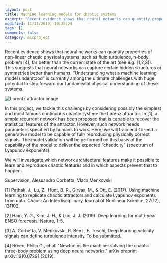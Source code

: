 ```yaml
---
layout: post
title: Machine learning models for chaotic systems
excerpt: "Recent evidence shows that neural networks can quantify properties of non-linear chaotic physical systems, such as fluid turbulence, far better than the current state of the art"
modified: 11/11/2019, 10:35:24
tags: []
comments: false
category: mscproject
---
```

Recent evidence shows that neural networks can quantify properties of non-linear chaotic physical systems, such as fluid turbulence, n-body problem [4], far better than the current state of the art (see e.g. [1,2,3]). This suggests that neural networks can capture certain hidden structures or symmetries better than humans. “Understanding what a machine learning model understood” is currently among the ultimate challenges with huge potential to step forward our fundamental physical understanding of these systems.

![Lorentz attractor image](../../images/posts/lorentz.png)

In this project, we tackle this challenge by considering possibly the simplest and most famous continuous chaotic system: the Lorenz attractor. In [1], a simple recurrent network has been proposed that is capable to recover the statistical features of the attractor. However, such network needs parameters specified by humans to work. Here, we will train end-to-end a generative model to be capable of fully reproducing physically correct signals. The model validation will be performed on this basis of the capability of the model to deliver the expected “chaoticity” (spectrum of Lyapunov exponents).

We will investigate which network architectural features make it possible to learn and reproduce chaotic features and in which aspects prevent that to happen. 

Supervision: Alessandro Corbetta, Vlado Menkovski

[1] Pathak, J., Lu, Z., Hunt, B. R., Girvan, M., & Ott, E. (2017). Using machine learning to replicate chaotic attractors and calculate Lyapunov exponents from data. Chaos: An Interdisciplinary Journal of Nonlinear Science, 27(12), 121102.

[2] Ham, Y. G., Kim, J. H., & Luo, J. J. (2019). Deep learning for multi-year ENSO forecasts. Nature, 1-5.

[3] A. Corbetta, V. Menkovski, R. Benzi, F. Toschi, Deep learning velocity signals can define turbulence intensity. To be submitted.

[4] Breen, Philip G., et al. "Newton vs the machine: solving the chaotic three-body problem using deep neural networks." arXiv preprint arXiv:1910.07291 (2019).
